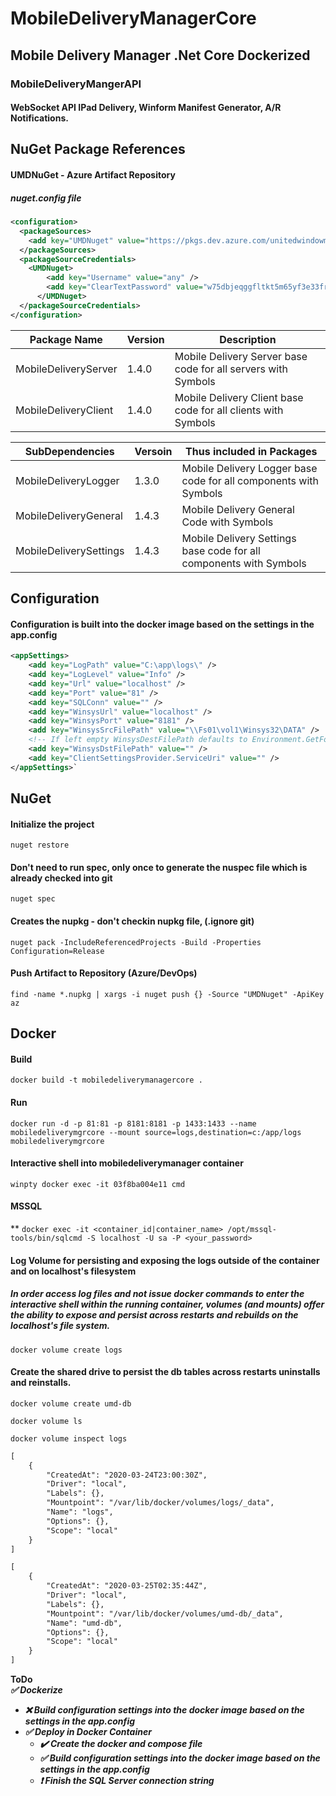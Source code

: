 # MobileDeliveryManagerCore
## Mobile Delivery Manager .Net Core Dockerized

### MobileDeliveryMangerAPI
#### WebSocket API IPad Delivery, Winform Manifest Generator, A/R Notifications.

## NuGet Package References
#### UMDNuGet - Azure Artifact Repository
##### nuget.config file
```xml
<configuration>
  <packageSources>
    <add key="UMDNuget" value="https://pkgs.dev.azure.com/unitedwindowmfg/1e4fcdac-b7c9-4478-823a-109475434848/_packaging/UMDNuget/nuget/v3/index.json" />
  </packageSources>
  <packageSourceCredentials>
    <UMDNuget>
        <add key="Username" value="any" />
        <add key="ClearTextPassword" value="w75dbjeqggfltkt5m65yf3e33fryf2olu22of55jxj4b3nmfkpaa" />
      </UMDNuget>
  </packageSourceCredentials>
</configuration>
```

Package Name            |  Version  |  Description
--------------------    |  -------  |  -----------
MobileDeliveryServer    |   1.4.0   |  Mobile Delivery Server base code for all servers with Symbols
MobileDeliveryClient    |   1.4.0   |  Mobile Delivery Client base code for all clients with Symbols

SubDependencies         |  Versoin  | Thus included in Packages
----------------------  |  -------- |  -------------------------
MobileDeliveryLogger    |   1.3.0   |  Mobile Delivery Logger base code for all components with Symbols
MobileDeliveryGeneral   |   1.4.3   |  Mobile Delivery General Code with Symbols
MobileDeliverySettings  |   1.4.3   |  Mobile Delivery Settings base code for all components with Symbols

    
## Configuration
#### Configuration is built into the docker image based on the settings in the app.config

```xml
<appSettings>
    <add key="LogPath" value="C:\app\logs\" />
    <add key="LogLevel" value="Info" />
    <add key="Url" value="localhost" />
    <add key="Port" value="81" />
    <add key="SQLConn" value="" />
    <add key="WinsysUrl" value="localhost" />
    <add key="WinsysPort" value="8181" />
    <add key="WinsysSrcFilePath" value="\\Fs01\vol1\Winsys32\DATA" />
    <!-- If left empty WinsysDestFilePath defaults to Environment.GetFolderPath(Environment.SpecialFolder.Desktop)-->
    <add key="WinsysDstFilePath" value="" />
    <add key="ClientSettingsProvider.ServiceUri" value="" />
</appSettings>`
```


## NuGet

#### Initialize the project
`nuget restore`

#### Don't need to run spec, only once to generate the nuspec file which is already checked into git
`nuget spec`

#### Creates the nupkg - don't checkin nupkg file, (.ignore git)
`nuget pack -IncludeReferencedProjects -Build -Properties Configuration=Release`

#### Push Artifact to Repository (Azure/DevOps)
`find -name *.nupkg | xargs -i nuget push {} -Source "UMDNuget" -ApiKey az`


## Docker

#### Build
`docker build -t mobiledeliverymanagercore .`

#### Run
`docker run -d -p 81:81 -p 8181:8181 -p 1433:1433 --name mobiledeliverymgrcore --mount source=logs,destination=c:/app/logs mobiledeliverymgrcore`

#### Interactive shell into mobiledeliverymanager container
`winpty docker exec -it 03f8ba004e11 cmd`

#### MSSQL
** `docker exec -it <container_id|container_name> /opt/mssql-tools/bin/sqlcmd -S localhost -U sa -P <your_password>`

#### Log Volume for persisting and exposing the logs outside of the container and on localhost's filesystem
##### In order access log files and not issue docker commands to enter the interactive shell within the running container, volumes (and mounts) offer the ability to expose and persist across restarts and rebuilds on the localhost's file system.

`docker volume create logs`

#### Create the shared drive to persist the db tables across restarts uninstalls and reinstalls. 
`docker volume create umd-db`

`docker volume ls`

`docker volume inspect logs`
 
```xml
[
    {
        "CreatedAt": "2020-03-24T23:00:30Z",
        "Driver": "local",
        "Labels": {},
        "Mountpoint": "/var/lib/docker/volumes/logs/_data",
        "Name": "logs",
        "Options": {},
        "Scope": "local"
    }
]

[
    {
        "CreatedAt": "2020-03-25T02:35:44Z",
        "Driver": "local",
        "Labels": {},
        "Mountpoint": "/var/lib/docker/volumes/umd-db/_data",
        "Name": "umd-db",
        "Options": {},
        "Scope": "local"
    }
]

```


**ToDo**<br/>
**_:white_check_mark: Dockerize_**
- **_:x: Build configuration settings into the docker image based on the settings in the app.config_**
- **_:white_check_mark: Deploy in Docker Container_**
  - **_:heavy_check_mark: Create the docker and compose file_**
  - **_:white_check_mark: Build configuration settings into the docker image based on the settings in the app.config_**
  - **_:heavy_exclamation_mark: Finish the SQL Server connection string_**<br/>

